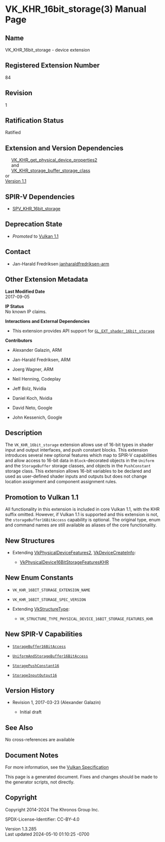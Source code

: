 # VK_KHR_16bit_storage(3) Manual Page

## Name

VK_KHR_16bit_storage - device extension



## <a href="#_registered_extension_number" class="anchor"></a>Registered Extension Number

84

## <a href="#_revision" class="anchor"></a>Revision

1

## <a href="#_ratification_status" class="anchor"></a>Ratification Status

Ratified

## <a href="#_extension_and_version_dependencies" class="anchor"></a>Extension and Version Dependencies

    
[VK_KHR_get_physical_device_properties2](https://registry.khronos.org/vulkan/specs/1.3-extensions/man/html/VK_KHR_get_physical_device_properties2.html)  
     and  
    
[VK_KHR_storage_buffer_storage_class](https://registry.khronos.org/vulkan/specs/1.3-extensions/man/html/VK_KHR_storage_buffer_storage_class.html)  
or  
[Version 1.1](#versions-1.1)  

## <a href="#_spir_v_dependencies" class="anchor"></a>SPIR-V Dependencies

- [SPV_KHR_16bit_storage](https://htmlpreview.github.io/?https://github.com/KhronosGroup/SPIRV-Registry/blob/main/extensions/KHR/SPV_KHR_16bit_storage.html)

## <a href="#_deprecation_state" class="anchor"></a>Deprecation State

- *Promoted* to <a
  href="https://registry.khronos.org/vulkan/specs/1.3-extensions/html/vkspec.html#versions-1.1-promotions"
  target="_blank" rel="noopener">Vulkan 1.1</a>

## <a href="#_contact" class="anchor"></a>Contact

- Jan-Harald Fredriksen <a
  href="https://github.com/KhronosGroup/Vulkan-Docs/issues/new?body=%5BVK_KHR_16bit_storage%5D%20@janharaldfredriksen-arm%0A*Here%20describe%20the%20issue%20or%20question%20you%20have%20about%20the%20VK_KHR_16bit_storage%20extension*"
  target="_blank"
  rel="nofollow noopener"><em></em>janharaldfredriksen-arm</a>

## <a href="#_other_extension_metadata" class="anchor"></a>Other Extension Metadata

**Last Modified Date**  
2017-09-05

**IP Status**  
No known IP claims.

**Interactions and External Dependencies**  
- This extension provides API support for
  [`GL_EXT_shader_16bit_storage`](https://github.com/KhronosGroup/GLSL/blob/main/extensions/ext/GL_EXT_shader_16bit_storage.txt)

**Contributors**  
- Alexander Galazin, ARM

- Jan-Harald Fredriksen, ARM

- Joerg Wagner, ARM

- Neil Henning, Codeplay

- Jeff Bolz, Nvidia

- Daniel Koch, Nvidia

- David Neto, Google

- John Kessenich, Google

## <a href="#_description" class="anchor"></a>Description

The `VK_KHR_16bit_storage` extension allows use of 16-bit types in
shader input and output interfaces, and push constant blocks. This
extension introduces several new optional features which map to SPIR-V
capabilities and allow access to 16-bit data in `Block`-decorated
objects in the `Uniform` and the `StorageBuffer` storage classes, and
objects in the `PushConstant` storage class. This extension allows
16-bit variables to be declared and used as user-defined shader inputs
and outputs but does not change location assignment and component
assignment rules.

## <a href="#_promotion_to_vulkan_1_1" class="anchor"></a>Promotion to Vulkan 1.1

All functionality in this extension is included in core Vulkan 1.1, with
the KHR suffix omitted. However, if Vulkan 1.1 is supported and this
extension is not, the `storageBuffer16BitAccess` capability is optional.
The original type, enum and command names are still available as aliases
of the core functionality.

## <a href="#_new_structures" class="anchor"></a>New Structures

- Extending [VkPhysicalDeviceFeatures2](https://registry.khronos.org/vulkan/specs/1.3-extensions/man/html/VkPhysicalDeviceFeatures2.html),
  [VkDeviceCreateInfo](https://registry.khronos.org/vulkan/specs/1.3-extensions/man/html/VkDeviceCreateInfo.html):

  - [VkPhysicalDevice16BitStorageFeaturesKHR](https://registry.khronos.org/vulkan/specs/1.3-extensions/man/html/VkPhysicalDevice16BitStorageFeaturesKHR.html)

## <a href="#_new_enum_constants" class="anchor"></a>New Enum Constants

- `VK_KHR_16BIT_STORAGE_EXTENSION_NAME`

- `VK_KHR_16BIT_STORAGE_SPEC_VERSION`

- Extending [VkStructureType](https://registry.khronos.org/vulkan/specs/1.3-extensions/man/html/VkStructureType.html):

  - `VK_STRUCTURE_TYPE_PHYSICAL_DEVICE_16BIT_STORAGE_FEATURES_KHR`

## <a href="#_new_spir_v_capabilities" class="anchor"></a>New SPIR-V Capabilities

- <a
  href="https://registry.khronos.org/vulkan/specs/1.3-extensions/html/vkspec.html#spirvenv-capabilities-table-StorageBuffer16BitAccess"
  target="_blank" rel="noopener"><code>StorageBuffer16BitAccess</code></a>

- <a
  href="https://registry.khronos.org/vulkan/specs/1.3-extensions/html/vkspec.html#spirvenv-capabilities-table-UniformAndStorageBuffer16BitAccess"
  target="_blank"
  rel="noopener"><code>UniformAndStorageBuffer16BitAccess</code></a>

- <a
  href="https://registry.khronos.org/vulkan/specs/1.3-extensions/html/vkspec.html#spirvenv-capabilities-table-StoragePushConstant16"
  target="_blank" rel="noopener"><code>StoragePushConstant16</code></a>

- <a
  href="https://registry.khronos.org/vulkan/specs/1.3-extensions/html/vkspec.html#spirvenv-capabilities-table-StorageInputOutput16"
  target="_blank" rel="noopener"><code>StorageInputOutput16</code></a>

## <a href="#_version_history" class="anchor"></a>Version History

- Revision 1, 2017-03-23 (Alexander Galazin)

  - Initial draft

## <a href="#_see_also" class="anchor"></a>See Also

No cross-references are available

## <a href="#_document_notes" class="anchor"></a>Document Notes

For more information, see the <a
href="https://registry.khronos.org/vulkan/specs/1.3-extensions/html/vkspec.html#VK_KHR_16bit_storage"
target="_blank" rel="noopener">Vulkan Specification</a>

This page is a generated document. Fixes and changes should be made to
the generator scripts, not directly.

## <a href="#_copyright" class="anchor"></a>Copyright

Copyright 2014-2024 The Khronos Group Inc.

SPDX-License-Identifier: CC-BY-4.0

Version 1.3.285  
Last updated 2024-05-10 01:10:25 -0700
